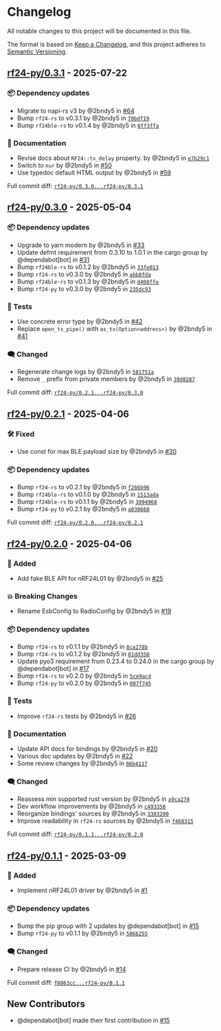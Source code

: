 # Changelog

All notable changes to this project will be documented in this file.

The format is based on [Keep a Changelog](https://keepachangelog.com/en/1.0.0/),
and this project adheres to [Semantic Versioning](https://semver.org/spec/v2.0.0.html).
<!-- markdownlint-disable MD024 -->

## [rf24-py/0.3.1] - 2025-07-22

### <!-- 6 --> 📦 Dependency updates

- Migrate to napi-rs v3 by @2bndy5 in [#64](https://github.com/nRF24/rf24-rs/pull/64)
- Bump `rf24-rs` to v0.3.1 by @2bndy5 in [`70bdf19`](https://github.com/nRF24/rf24-rs/commit/70bdf197249712bab51fb59b34397598ba2fa86f)
- Bump `rf24ble-rs` to v0.1.4 by @2bndy5 in [`0ff3ffa`](https://github.com/nRF24/rf24-rs/commit/0ff3ffa3b96c19cf63537603260a468cc1d8d286)

### <!-- 8 --> 📝 Documentation

- Revise docs about `RF24::tx_delay` property. by @2bndy5 in [`e7b29c1`](https://github.com/nRF24/rf24-rs/commit/e7b29c14ac33cdebd4437ef64f89d2a340f89613)
- Switch to `nur` by @2bndy5 in [#50](https://github.com/nRF24/rf24-rs/pull/50)
- Use typedoc default HTML output by @2bndy5 in [#59](https://github.com/nRF24/rf24-rs/pull/59)

[rf24-py/0.3.1]: https://github.com/nRF24/rf24-rs/compare/rf24-py/0.3.0...rf24-py/0.3.1

Full commit diff: [`rf24-py/0.3.0...rf24-py/0.3.1`][rf24-py/0.3.1]

## [rf24-py/0.3.0] - 2025-05-04

### <!-- 6 --> 📦 Dependency updates

- Upgrade to yarn modern by @2bndy5 in [#33](https://github.com/nRF24/rf24-rs/pull/33)
- Update defmt requirement from 0.3.10 to 1.0.1 in the cargo group by @dependabot[bot] in [#31](https://github.com/nRF24/rf24-rs/pull/31)
- Bump `rf24ble-rs` to v0.1.2 by @2bndy5 in [`33fe013`](https://github.com/nRF24/rf24-rs/commit/33fe0130101feb42aaa49aa5b88ac928034ec261)
- Bump `rf24-rs` to v0.3.0 by @2bndy5 in [`abb8fda`](https://github.com/nRF24/rf24-rs/commit/abb8fdab9575ef30fa3445067aca11f21f07dfbb)
- Bump `rf24ble-rs` to v0.1.3 by @2bndy5 in [`d408ffe`](https://github.com/nRF24/rf24-rs/commit/d408ffeee12c94b6580e7114bc9d6ab3a7eeeb23)
- Bump `rf24-py` to v0.3.0 by @2bndy5 in [`235dc93`](https://github.com/nRF24/rf24-rs/commit/235dc93bf1bca474b9921e5af1add13f98d6182e)

### <!-- 7 -->🚦 Tests

- Use concrete error type by @2bndy5 in [#42](https://github.com/nRF24/rf24-rs/pull/42)
- Replace `open_tx_pipe()` with `as_tx(Option<address>)` by @2bndy5 in [#41](https://github.com/nRF24/rf24-rs/pull/41)

### <!-- 9 --> 🗨️ Changed

- Regenerate change logs by @2bndy5 in [`581751a`](https://github.com/nRF24/rf24-rs/commit/581751af27d074797b4749572f05e9f8b3548e21)
- Remove `_` prefix from private members by @2bndy5 in [`39d8287`](https://github.com/nRF24/rf24-rs/commit/39d8287461777bbf9d8a1c1a92636b46b29669d0)

[rf24-py/0.3.0]: https://github.com/nRF24/rf24-rs/compare/rf24-py/0.2.1...rf24-py/0.3.0

Full commit diff: [`rf24-py/0.2.1...rf24-py/0.3.0`][rf24-py/0.3.0]

## [rf24-py/0.2.1] - 2025-04-06

### <!-- 4 --> 🛠️ Fixed

- Use const for max BLE payload size by @2bndy5 in [#30](https://github.com/nRF24/rf24-rs/pull/30)

### <!-- 6 --> 📦 Dependency updates

- Bump `rf24-rs` to v0.2.1 by @2bndy5 in [`f266b96`](https://github.com/nRF24/rf24-rs/commit/f266b9695f1c492cce1ea7720a6df4fde298c338)
- Bump `rf24ble-rs` to v0.1.0 by @2bndy5 in [`1513ada`](https://github.com/nRF24/rf24-rs/commit/1513ada7aa678588ef153cbe1511021efeb7b286)
- Bump `rf24ble-rs` to v0.1.1 by @2bndy5 in [`3094968`](https://github.com/nRF24/rf24-rs/commit/3094968d17f63dea1594b0438534319f3aac5e89)
- Bump `rf24-py` to v0.2.1 by @2bndy5 in [`a030660`](https://github.com/nRF24/rf24-rs/commit/a030660d255715c5069e92af745b9199b6e466a1)

[rf24-py/0.2.1]: https://github.com/nRF24/rf24-rs/compare/rf24-py/0.2.0...rf24-py/0.2.1

Full commit diff: [`rf24-py/0.2.0...rf24-py/0.2.1`][rf24-py/0.2.1]

## [rf24-py/0.2.0] - 2025-04-06

### <!-- 1 --> 🚀 Added

- Add fake BLE API for nRF24L01 by @2bndy5 in [#25](https://github.com/nRF24/rf24-rs/pull/25)

### <!-- 10 --> 💥 Breaking Changes

- Rename EsbConfig to RadioConfig by @2bndy5 in [#19](https://github.com/nRF24/rf24-rs/pull/19)

### <!-- 6 --> 📦 Dependency updates

- Bump `rf24-rs` to v0.1.1 by @2bndy5 in [`8ca278b`](https://github.com/nRF24/rf24-rs/commit/8ca278bbbff72514c8c84001bbd3480d4ba7d1d9)
- Bump `rf24-rs` to v0.1.2 by @2bndy5 in [`81dd350`](https://github.com/nRF24/rf24-rs/commit/81dd350634880a4a76f3817e0e85d8099490fb37)
- Update pyo3 requirement from 0.23.4 to 0.24.0 in the cargo group by @dependabot[bot] in [#17](https://github.com/nRF24/rf24-rs/pull/17)
- Bump `rf24-rs` to v0.2.0 by @2bndy5 in [`5ce9ac4`](https://github.com/nRF24/rf24-rs/commit/5ce9ac456ec1e1bb00613e433ec8636919c58495)
- Bump `rf24-py` to v0.2.0 by @2bndy5 in [`007f745`](https://github.com/nRF24/rf24-rs/commit/007f745b384d711ef03e7f7122d084743bd66442)

### <!-- 7 -->🚦 Tests

- Improve ``rf24-rs`` tests by @2bndy5 in [#26](https://github.com/nRF24/rf24-rs/pull/26)

### <!-- 8 --> 📝 Documentation

- Update API docs for bindings by @2bndy5 in [#20](https://github.com/nRF24/rf24-rs/pull/20)
- Various doc updates by @2bndy5 in [#22](https://github.com/nRF24/rf24-rs/pull/22)
- Some review changes by @2bndy5 in [`86b4117`](https://github.com/nRF24/rf24-rs/commit/86b4117722fccb55e7b09187b61969401ffaee1e)

### <!-- 9 --> 🗨️ Changed

- Reassess min supported rust version by @2bndy5 in [`a9ca278`](https://github.com/nRF24/rf24-rs/commit/a9ca278b3ed38a682bba54bbf32de2b874ae9097)
- Dev workflow improvements by @2bndy5 in [`c493356`](https://github.com/nRF24/rf24-rs/commit/c493356b8044655f5a1930e7ef240243fa990d34)
- Reorganize bindings' sources by @2bndy5 in [`3383200`](https://github.com/nRF24/rf24-rs/commit/33832000723857bf7b09a94c4ab892adc9cc66bf)
- Improve readability in `rf24-rs` sources by @2bndy5 in [`f468315`](https://github.com/nRF24/rf24-rs/commit/f4683153d72bd67b0a7707a3a922a0d03b852164)

[rf24-py/0.2.0]: https://github.com/nRF24/rf24-rs/compare/rf24-py/0.1.1...rf24-py/0.2.0

Full commit diff: [`rf24-py/0.1.1...rf24-py/0.2.0`][rf24-py/0.2.0]

## [rf24-py/0.1.1] - 2025-03-09

### <!-- 1 --> 🚀 Added

- Implement nRF24L01 driver by @2bndy5 in [#1](https://github.com/nRF24/rf24-rs/pull/1)

### <!-- 6 --> 📦 Dependency updates

- Bump the pip group with 2 updates by @dependabot[bot] in [#15](https://github.com/nRF24/rf24-rs/pull/15)
- Bump `rf24-py` to v0.1.1 by @2bndy5 in [`586b255`](https://github.com/nRF24/rf24-rs/commit/586b255c8ca1266bbef382b4eb3677ec87a6e79f)

### <!-- 9 --> 🗨️ Changed

- Prepare release CI by @2bndy5 in [#14](https://github.com/nRF24/rf24-rs/pull/14)

[rf24-py/0.1.1]: https://github.com/nRF24/rf24-rs/compare/f8863cc36d66708bfa0fb2fb1a219c7b2f97f7d6...rf24-py/0.1.1

Full commit diff: [`f8863cc...rf24-py/0.1.1`][rf24-py/0.1.1]

## New Contributors

- @dependabot[bot] made their first contribution in [#15](https://github.com/nRF24/rf24-rs/pull/15)<!-- generated by git-cliff -->
